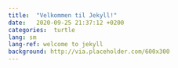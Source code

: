 ```yaml
---
title:  "Velkommen til Jekyll!"
date:   2020-09-25 21:37:12 +0200
categories:  turtle
lang: sm
lang-ref: welcome to jekyll
background: http://via.placeholder.com/600x300
---
```

